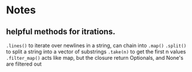 # Notes


## helpful methods for itrations. 
`.lines()` to iterate over newlines in a string, can chain into `.map()`
`.split()` to split a string into a vector of substrings
`.take(n)` to get the first n values
`.filter_map()` acts like map, but the closure return Optionals, and None's are filtered out
